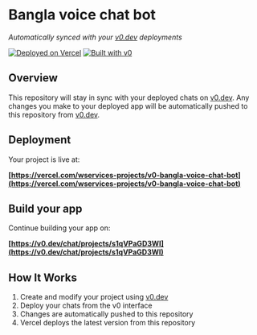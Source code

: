 # Bangla voice chat bot

*Automatically synced with your [v0.dev](https://v0.dev) deployments*

[![Deployed on Vercel](https://img.shields.io/badge/Deployed%20on-Vercel-black?style=for-the-badge&logo=vercel)](https://vercel.com/wservices-projects/v0-bangla-voice-chat-bot)
[![Built with v0](https://img.shields.io/badge/Built%20with-v0.dev-black?style=for-the-badge)](https://v0.dev/chat/projects/s1qVPaGD3WI)

## Overview

This repository will stay in sync with your deployed chats on [v0.dev](https://v0.dev).
Any changes you make to your deployed app will be automatically pushed to this repository from [v0.dev](https://v0.dev).

## Deployment

Your project is live at:

**[https://vercel.com/wservices-projects/v0-bangla-voice-chat-bot](https://vercel.com/wservices-projects/v0-bangla-voice-chat-bot)**

## Build your app

Continue building your app on:

**[https://v0.dev/chat/projects/s1qVPaGD3WI](https://v0.dev/chat/projects/s1qVPaGD3WI)**

## How It Works

1. Create and modify your project using [v0.dev](https://v0.dev)
2. Deploy your chats from the v0 interface
3. Changes are automatically pushed to this repository
4. Vercel deploys the latest version from this repository